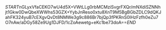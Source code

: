$START$nGLyxVfaCEKO7wU4d5X+VWtLLg0rbMCMziSvgrFXQr/mNXdiSZNNhjt1Gkw0DwQbeXWWhs53GZX+YybJnReso0xtu8XnT9M5BgBGbZDLC9dQKJahFK324yuB7cEXgvQvDt8NMWe3g9c886Br7bjQp3fPKRnS0lHzFzfh0eZu7O7nAw/aDGy58Ze9Ug1DJFD/1cZoAewetg+eKc1be73doA==$END$